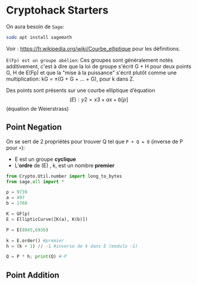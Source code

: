 # Cryptohack Starters

On aura besoin de `Sage`:

```bash
sudo apt install sagemath
```

Voir : https://fr.wikipedia.org/wiki/Courbe_elliptique pour les définitions.

`E(Fp) est un groupe abélien`:
Ces groupes sont généralement notés additivement, c'est à dire que la loi de groupe s'écrit G + H pour deux points G, H de E(Fp) et que la "mise à la puissance" s'écrit plutôt comme une multiplication: kG = ±(G + G + ... + G), pour k dans Z.

Des points sont présents sur une courbe elliptique d’équation $$(E) : y2 = x3 + ax + b[p]$$ (équation de Weierstrass)

## Point Negation

On se sert de 2 propriétés pour trouver Q tel que `P + Q = 0` (inverse de P pour `+`):

- E est un groupe **cyclique**
- L’**ordre** de (E) , k, est un nombre **premier**

```python
from Crypto.Util.number import long_to_bytes
from sage.all import *

p = 9739
a = 497
b = 1768

K = GF(p)
E = EllipticCurve([K(a), K(b)])

P = E(8045,6936)

k = E.order() #premier
h = (k + 1) // -1 #inverse de k dans E (modulo -1)

Q = P * h; print(Q) #-P
```

## Point Addition
